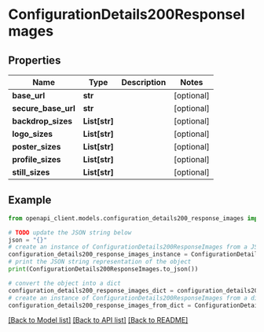 # ConfigurationDetails200ResponseImages


## Properties

Name | Type | Description | Notes
------------ | ------------- | ------------- | -------------
**base_url** | **str** |  | [optional] 
**secure_base_url** | **str** |  | [optional] 
**backdrop_sizes** | **List[str]** |  | [optional] 
**logo_sizes** | **List[str]** |  | [optional] 
**poster_sizes** | **List[str]** |  | [optional] 
**profile_sizes** | **List[str]** |  | [optional] 
**still_sizes** | **List[str]** |  | [optional] 

## Example

```python
from openapi_client.models.configuration_details200_response_images import ConfigurationDetails200ResponseImages

# TODO update the JSON string below
json = "{}"
# create an instance of ConfigurationDetails200ResponseImages from a JSON string
configuration_details200_response_images_instance = ConfigurationDetails200ResponseImages.from_json(json)
# print the JSON string representation of the object
print(ConfigurationDetails200ResponseImages.to_json())

# convert the object into a dict
configuration_details200_response_images_dict = configuration_details200_response_images_instance.to_dict()
# create an instance of ConfigurationDetails200ResponseImages from a dict
configuration_details200_response_images_from_dict = ConfigurationDetails200ResponseImages.from_dict(configuration_details200_response_images_dict)
```
[[Back to Model list]](../README.md#documentation-for-models) [[Back to API list]](../README.md#documentation-for-api-endpoints) [[Back to README]](../README.md)


